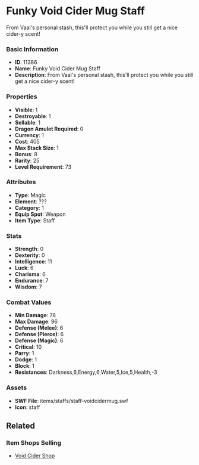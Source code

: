 # Funky Void Cider Mug Staff

From Vaal's personal stash, this'll protect you while you still get a nice cider-y scent!

### Basic Information

- **ID**: 11386
- **Name**: Funky Void Cider Mug Staff
- **Description**: From Vaal&#039;s personal stash, this&#039;ll protect you while you still get a nice cider-y scent!

### Properties

- **Visible**: 1
- **Destroyable**: 1
- **Sellable**: 1
- **Dragon Amulet Required**: 0
- **Currency**: 1
- **Cost**: 405
- **Max Stack Size**: 1
- **Bonus**: 8
- **Rarity**: 25
- **Level Requirement**: 73

### Attributes

- **Type**: Magic
- **Element**: ???
- **Category**: 1
- **Equip Spot**: Weapon
- **Item Type**: Staff

### Stats

- **Strength**: 0
- **Dexterity**: 0
- **Intelligence**: 11
- **Luck**: 6
- **Charisma**: 6
- **Endurance**: 7
- **Wisdom**: 7

### Combat Values

- **Min Damage**: 78
- **Max Damage**: 96
- **Defense (Melee)**: 6
- **Defense (Pierce)**: 6
- **Defense (Magic)**: 6
- **Critical**: 10
- **Parry**: 1
- **Dodge**: 1
- **Block**: 1
- **Resistances**: Darkness,6,Energy,6,Water,5,Ice,5,Health,-3

### Assets

- **SWF File**: items/staffs/staff-voidcidermug.swf
- **Icon**: staff

## Related

### Item Shops Selling

- [Void Cider Shop](../item-shops/393-void-cider-shop.md)


